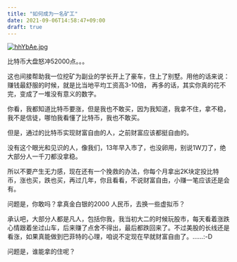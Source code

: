 ```yaml
---
title: "如何成为一名矿工"
date: 2021-09-06T14:58:47+09:00
draft: true
---
```


[![hhYbAe.jpg](https://z3.ax1x.com/2021/09/06/hhYbAe.jpg)](https://imgtu.com/i/hhYbAe)



比特币大盘怒冲52000点。。。

这也间接帮助我一位挖矿为副业的学长开上了豪车，住上了别墅。用他的话来说：赚钱最舒服的时候，就是比当地平均工资高3-10倍， 再多的话，其实你真的花不完，变成了一堆没有意义的数字。

你看，我都知道比特币要涨，但是我也不敢买，因为我知道，我拿不住，拿不稳，我不是信徒，哪怕我看懂了比特币，我也不敢买。

但是，通过的比特币实现财富自由的人，之前财富应该都挺自由的。

没有这个眼光和见识的人，像我们，13年早入市了，也没卵用，别说1W刀了，绝大部分人一千刀都没拿稳。

所以不要产生无力感，现在还有一个挽救的办法，你每个月拿出2K块定投比特币，涨也买，跌也买，再过几年，你且看看，不说财富自由，小赚一笔应该还是会有。

问题是，你敢吗？拿真金白银的2000 人民币，去换一些虚拟币？

承认吧，大部分人都是凡人，包括你我，我当初大二的时候玩股市，每天看着涨跌心情跟着坐过山车，后来赚了点舍不得出，最后都跌回来了。不过美股的长线还是看涨，如果真能做到巴菲特的心理，咱说不定现在早就财富自由了。……:-D

问题是，谁能拿的住呢？

